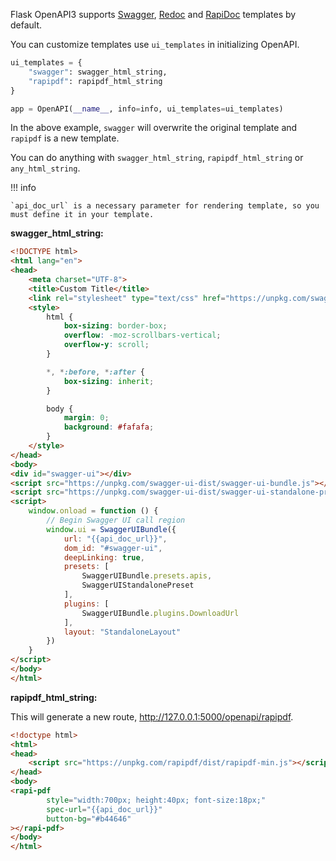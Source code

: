 Flask OpenAPI3 supports [Swagger](https://github.com/swagger-api/swagger-ui), [Redoc](https://github.com/Redocly/redoc)
and [RapiDoc](https://github.com/rapi-doc/RapiDoc) templates by default.

You can customize templates use `ui_templates` in initializing OpenAPI.

```python
ui_templates = {
    "swagger": swagger_html_string,
    "rapipdf": rapipdf_html_string
}

app = OpenAPI(__name__, info=info, ui_templates=ui_templates)
```

In the above example, `swagger` will overwrite the original template and `rapipdf` is a new template.

You can do anything with `swagger_html_string`, `rapipdf_html_string` or `any_html_string`.

!!! info

    `api_doc_url` is a necessary parameter for rendering template, so you must define it in your template.

**swagger_html_string:**

```html hl_lines="5 32"
<!DOCTYPE html>
<html lang="en">
<head>
    <meta charset="UTF-8">
    <title>Custom Title</title>
    <link rel="stylesheet" type="text/css" href="https://unpkg.com/swagger-ui-dist/swagger-ui.css">
    <style>
        html {
            box-sizing: border-box;
            overflow: -moz-scrollbars-vertical;
            overflow-y: scroll;
        }

        *, *:before, *:after {
            box-sizing: inherit;
        }

        body {
            margin: 0;
            background: #fafafa;
        }
    </style>
</head>
<body>
<div id="swagger-ui"></div>
<script src="https://unpkg.com/swagger-ui-dist/swagger-ui-bundle.js"></script>
<script src="https://unpkg.com/swagger-ui-dist/swagger-ui-standalone-preset.js"></script>
<script>
    window.onload = function () {
        // Begin Swagger UI call region
        window.ui = SwaggerUIBundle({
            url: "{{api_doc_url}}",
            dom_id: "#swagger-ui",
            deepLinking: true,
            presets: [
                SwaggerUIBundle.presets.apis,
                SwaggerUIStandalonePreset
            ],
            plugins: [
                SwaggerUIBundle.plugins.DownloadUrl
            ],
            layout: "StandaloneLayout"
        })
    }
</script>
</body>
</html>
```

**rapipdf_html_string:**

This will generate a new route, http://127.0.0.1:5000/openapi/rapipdf.

```html  hl_lines="9"
<!doctype html>
<html>
<head>
    <script src="https://unpkg.com/rapipdf/dist/rapipdf-min.js"></script>
</head>
<body>
<rapi-pdf
        style="width:700px; height:40px; font-size:18px;"
        spec-url="{{api_doc_url}}"
        button-bg="#b44646"
></rapi-pdf>
</body>
</html>
```
